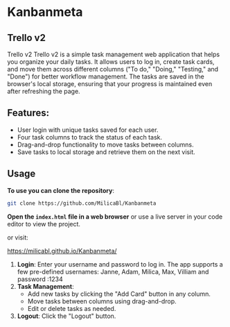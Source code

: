 # Kanbanmeta
<h2>Trello v2</h2>
<p>Trello v2
Trello v2 is a simple task management web application that helps you organize your daily tasks. It allows users to log in, create task cards, and move them across different columns ("To do," "Doing," "Testing," and "Done") for better workflow management. The tasks are saved in the browser's local storage, ensuring that your progress is maintained even after refreshing the page.</p>
<h2>Features:</h2>
<ul>
  <li>User login with unique tasks saved for each user.</li>
  <li>Four task columns to track the status of each task.</li>
  <li>Drag-and-drop functionality to move tasks between columns.</li>
  <li>Save tasks to local storage and retrieve them on the next visit.</li>
</ul>


<h2>Usage</h2>

**To use you can clone the repository**:
 ```bash
git clone https://github.com/MilicaBl/Kanbanmeta
```
**Open the `index.html` file in a web browser**
or use a live server in your code editor to view the project.

or visit:

<a href="https://milicabl.github.io/Kanbanmeta/">https://milicabl.github.io/Kanbanmeta/</a>

1. **Login**: Enter your username and password to log in. The app supports a few pre-defined usernames: Janne, Adam, Milica, Max, Villiam and password :1234
2. **Task Management**:
   - Add new tasks by clicking the "Add Card" button in any column.
   - Move tasks between columns using drag-and-drop.
   - Edit or delete tasks as needed.
3. **Logout**: Click the "Logout" button.
